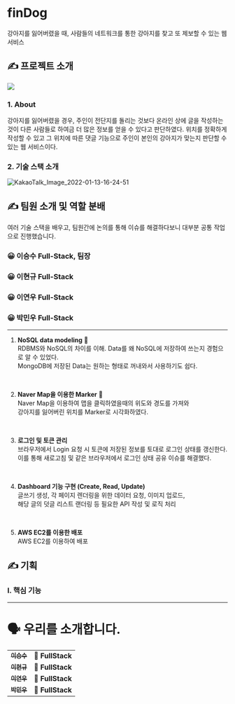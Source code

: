 # finDog
강아지를 잃어버렸을 때, 사람들의 네트워크를 통한 강아지를 찾고 또 제보할 수 있는 웹 서비스

## ✍ 프로젝트 소개
![](https://img.shields.io/badge/Project-FindDog-blue?style=for-the-badge)

### 1. About
강아지를 잃어버렸을 경우, 주인이 전단지를 돌리는 것보다 온라인 상에 글을 작성하는 것이 다른 사람들로 하여금 더 많은 정보를 얻을 수 있다고 판단하였다.
위치를 정확하게 작성할 수 있고 그 위치에 따른 댓글 기능으로 주인이 본인의 강아지가 맞는지 판단할 수 있는 웹 서비스이다.

### 2. 기술 스택 소개 


![KakaoTalk_Image_2022-01-13-16-24-51](https://user-images.githubusercontent.com/66179677/149284493-aa737462-b8ac-469d-a859-e63c670d7c86.png)


## ✍ 팀원 소개 및 역할 분배
여러 기술 스택을 배우고, 팀원간에 논의를 통해 이슈를 해결하다보니 대부분 공통 작업으로 진행했습니다. 
### 😀 이승수 Full-Stack, 팀장
<!-- [github page](https://github.com/leeseungsoo0701) -->
### 😀 이현규 Full-Stack
<!-- [github page](https://github.com/Aiden76005588) -->
### 😀 이연우 Full-Stack
<!-- [github page](https://github.com/ynoolee) -->
### 😀 박민우 Full-Stack
<!-- [github page](https://github.com/mc0ding) -->

***

1. **NoSQL data modeling** 🌟  
RDBMS와 NoSQL의 차이를 이해. Data를 왜 NoSQL에 저장하여 쓰는지 경험으로 알 수 있었다.</br>
MongoDB에 저장된 Data는 원하는 형태로 꺼내와서 사용하기도 쉽다.
</br>

2. **Naver Map을 이용한 Marker** 🌟  
Naver Map을 이용하여 맵을 클릭하였을때의 위도와 경도를 가져와</br>
강아지를 잃어버린 위치를 Marker로 시각화하였다.
</br>

3. **로그인 및 토큰 관리**  
브라우저에서 Login 요청 시 토큰에 저장된 정보를 토대로 로그인 상태를 갱신한다. </br>
이를 통해 새로고침 및 같은 브라우저에서 로그인 상태 공유 이슈를 해결했다.
</br>

4. **Dashboard 기능 구현 (Create, Read, Update)**  
글쓰기 생성, 각 페이지 렌더링을 위한 데이터 요청, 이미지 업로드, </br>
해당 글의 덧글 리스트 랜더링 등 필요한 API 작성 및 로직 처리
</br>

5. **AWS EC2를 이용한 배포**  
AWS EC2를 이용하여 배포


## ✍ 기획
### I. 핵심 기능

***

# 🗣 우리를 소개합니다.



<table>
  <tbody>
    <tr>
      <td align="center">
        <a href="https://github.com/leeseungsoo0701">
          <sub>
            <b>이승수</b>
          </sub>
        </a>
        <br>
      </td>
      <td>
        <strong>🚩 FullStack</strong>
      </td>
    </tr>
     <tr>
      <td align="center">
        <a href="https://github.com/Aiden76005588">
          <sub>
            <b>이현규</b>
          </sub>
        </a>
        <br>
      </td>
      <td>
        <strong>🚩 FullStack</strong>
      </td>
    </tr>
    <tr>
      <td align="center">
        <a href="https://github.com/ynoolee">
          <sub>
            <b>이연우</b>
          </sub>
        </a>
        <br>
      </td>
      <td>
        <strong>🚩 FullStack</strong>
      </td>
    </tr>
    <tr>
      <td align="center">
        <a href="https://https://github.com/mc0ding">
          <sub>
            <b>박민우</b>
          </sub>
        </a>
        <br>
      </td>
      <td>
        <strong>🚩 FullStack</strong>
      </td>
    </tr>
  </tbody>
</table>
